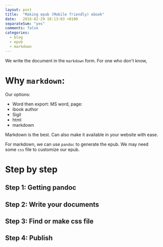 ```yaml
---
layout: post
title:  "Making epub (Mobile friendly) ebook"
date:   2016-02-29 10:13:03 +0100
separateSum: "yes"
comments: false
categories:
  - blog
  - epub
  - markdown
---
```


<!--more-->

We write the document in the `markdown` form. For one who don't know, 

# Why `markdown`:

Our options:

* Word then export: MS word, page:
* ibook author
* Sigil
* html
* markdown

Markdown is the best. Can also make it available in your website with ease.

For markdown, we can use `pandoc` to generate the epub. We may need some `css` file to customize our epub.

# Step by step

## Step 1: Getting pandoc

## Step 2: Write your documents

## Step 3: Find or make css file

## Step 4: Publish
